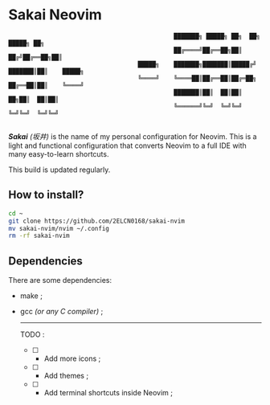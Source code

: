 # Sakai Neovim

```
                                              ███████╗ █████╗ ██╗  ██╗ █████╗ ██╗          
                                              ██╔════╝██╔══██╗██║ ██╔╝██╔══██╗██║          
                                    █████╗    ███████╗███████║█████╔╝ ███████║██║    █████╗
                                    ╚════╝    ╚════██║██╔══██║██╔═██╗ ██╔══██║██║    ╚════╝
                                              ███████║██║  ██║██║  ██╗██║  ██║██║          
                                              ╚══════╝╚═╝  ╚═╝╚═╝  ╚═╝╚═╝  ╚═╝╚═╝          
                                                       
```

***Sakai*** *(坂井)* is the name of my personal configuration for Neovim.
This is a light and functional configuration that converts Neovim to a full IDE with many easy-to-learn shortcuts.

This build is updated regularly.

## How to install?

```bash
cd ~
git clone https://github.com/2ELCN0168/sakai-nvim
mv sakai-nvim/nvim ~/.config
rm -rf sakai-nvim
```

## Dependencies

There are some dependencies:

- make ;
- gcc *(or any C compiler)* ;

  ***

  TODO :

  - [ ] - Add more icons ;
  - [ ] - Add themes ;
  - [ ] - Add terminal shortcuts inside Neovim ;
